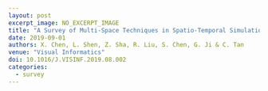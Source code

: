 ```yaml
---
layout: post
excerpt_image: NO_EXCERPT_IMAGE
title: "A Survey of Multi-Space Techniques in Spatio-Temporal Simulation Data Visualization"
date: 2019-09-01
authors: X. Chen, L. Shen, Z. Sha, R. Liu, S. Chen, G. Ji & C. Tan
venue: "Visual Informatics"
doi: 10.1016/J.VISINF.2019.08.002
categories:
  - survey
---
```


